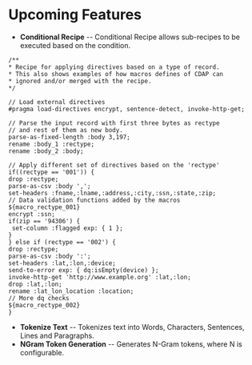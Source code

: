 # Upcoming Features

  * **Conditional Recipe** -- Conditional Recipe allows sub-recipes to be executed based on the condition.
  ```
/**
 * Recipe for applying directives based on a type of record.
 * This also shows examples of how macros defines of CDAP can 
 * ignored and/or merged with the recipe. 
 */
 
// Load external directives 
#pragma load-directives encrypt, sentence-detect, invoke-http-get;

// Parse the input record with first three bytes as rectype
// and rest of them as new body.
parse-as-fixed-length :body 3,197;
rename :body_1 :rectype;
rename :body_2 :body;

// Apply different set of directives based on the 'rectype'
if((rectype == '001')) {
 drop :rectype;
 parse-as-csv :body ',';
 set-headers :fname,:lname,:address,:city,:ssn,:state,:zip;
 // Data validation functions added by the macros 
 ${macro_rectype_001}
 encrypt :ssn;
 if(zip == '94306') {
   set-column :flagged exp: { 1 };
 }
} else if (rectype == '002') {
 drop :rectype;
 parse-as-csv :body ':';
 set-headers :lat,:lon,:device;
 send-to-error exp: { dq:isEmpty(device) };
 invoke-http-get 'http://www.example.org' :lat,:lon;
 drop :lat,:lon;
 rename :lat_lon_location :location;
 // More dq checks
 ${macro_rectype_002}
}
  ```
  * **Tokenize Text** -- Tokenizes text into Words, Characters, Sentences, Lines and Paragraphs.
  * **NGram Token Generation** -- Generates N-Gram tokens, where N is configurable.
